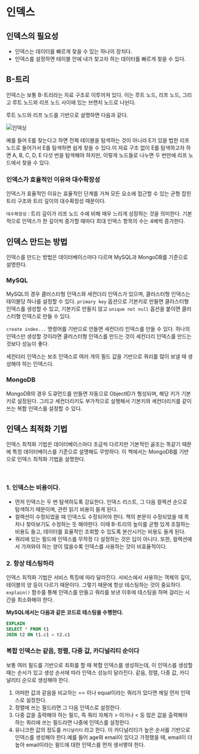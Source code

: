 # 인덱스

## 인덱스의 필요성

- 인덱스는 데이터를 빠르게 찾을 수 있는 하나의 장치다.
- 인덱스를 설정하면 테이블 안에 내가 찾고자 하는 데이터를 빠르게 찾을 수 있다.

## B-트리

인덱스는 보통 B-트리라는 자료 구조로 이루어져 있다. 이는 루트 노드, 리프 노드, 그리고 루트 노드와 리프 노드 사이에 있는 브랜치 노드로 나뉜다.

루트 노드와 리프 노드를 기반으로 설명하면 다음과 같다.

![인덱싱](https://user-images.githubusercontent.com/97720335/218648724-e91ac187-8e97-4c56-9bcd-f1ce11190884.jpeg)

예를 들어 E를 찾는다고 하면 전체 테이블을 탐색하는 것이 아니라 E가 있을 법한 리프 노드로 들어가서 E를 탐색하면 쉽게 찾을 수 있다.이 자료 구조 없이 E를 탐색하고자 하면 A, B, C, D, E 다섯 번을 탐색해야 하지만, 이렇게 노드들로 나누면 두 번만에 리프 노드에서 찾을 수 있다.

### 인덱스가 효율적인 이유와 대수확장성

인덱스가 효율적인 이유는 효율적인 단계를 거쳐 모든 요소에 접근할 수 있는 균형 잡힌 트리 구조와 트리 깊이의 대수확장성 때문이다.

`대수확장성` : 트리 깊이가 리프 노드 수에 비해 매우 느리게 성장하는 것을 의미한다. 기본적으로 인덱스가 한 깊이씩 증가할 때마다 최대 인덱스 항목의 수는 4배씩 증가한다.

## 인덱스 만드는 방법

인덱스를 만드는 방법은 데이터베이스마다 다르며 MySQL과 MongoDB를 기준으로 설명한다.

### MySQL

MySQL의 경우 클러스터형 인덱스와 세컨더리 인덱스가 있으며, 클러스터형 인덱스는 테이블당 하나를 설정할 수 있다. `primary key` 옵션으로 기본키로 만들면 클러스터형 인덱스를 생성할 수 있고, 기본키로 만들지 않고 `unique not null` 옵션을 붙이면 클러스터형 인덱스로 만들 수 있다.

`create index...` 명령어를 기반으로 만들면 세컨더리 인덱스를 만들 수 있다. 하나의 인덱스만 생성할 것이라면 클러스터형 인덱스를 만드는 것이 세컨더리 인덱스를 만드는 것보다 성능이 좋다.

세컨더리 인덱스는 보조 인덱스로 여러 개의 필드 값을 기반으로 쿼리를 많이 보낼 때 생성해야 하는 인덱스다.

### MongoDB

MongoDB의 경우 도큐먼드를 만들면 자동으로 ObjectID가 형성되며, 해당 키가 기본키로 설정된다. 그리고 세컨더리키도 부가적으로 실행해서 기본키와 세컨더리키를 같이 쓰는 복합 인덱스를 설정할 수 있다.

## 인덱스 최적화 기법

인덱스 최적화 기법은 데이터베이스마다 조금씩 다르지만 기본적인 골조는 똑같기 때문에 특정 데이터베이스를 기준으로 설명해도 무방하다. 이 책에서는 MongoDB를 기반으로 인덱스 최적화 기법을 설명한다.

<br>

### 1. 인덱스는 비용이다.

- 먼저 인덱스는 두 번 탐색하도록 강요한다. 인덱스 리스트, 그 다음 컬렉션 순으로 탐색하기 때문이며, 관련 읽기 비용이 들게 된다.
- 컬렉션이 수정되었을 때 인덱스도 수정되어야 한다. 책의 본문이 수정되었을 때 목차나 찾아보기도 수정하는 듯 해야한다. 이때 B-트리의 높이를 균형 있게 조절하는 비용도 들고, 데이터를 효율적인 조회할 수 있도록 분산시키는 비용도 들게 된다.
- 쿼리에 있는 필드에 인덱스를 무작정 다 설정하는 것은 답이 아니다. 또한, 컬렉션에서 가져와야 하는 양이 많을수록 인덱스를 사용하는 것이 비효율적이다.

### 2. 항상 테스팅하라

인덱스 최적화 기법은 서비스 특징에 따라 달라진다. 서비스에서 사용하는 객체의 깊이, 테이블의 양 등이 다르기 때문이다. 그렇기 때문에 항상 테스팅하는 것이 중요하다. `explain()` 함수를 통해 인덱스를 만들고 쿼리를 보낸 이후에 테스팅을 하며 걸리는 시간을 최소화해야 한다.

**MySQL에서는 다음과 같은 코드로 테스팅을 수행한다.**

```sql
EXPLAIN
SELECT * FROM t1
JOIN t2 ON t1.c1 = t2.c1
```

### 복합 인덱스는 같음, 정렬, 다중 값, 카디널리티 순이다

보통 여러 필드를 기반으로 죄회를 할 때 복합 인덱스를 생성하는데, 이 인덱스를 생성할 때는 순서가 있고 생성 순서에 따라 인덱스 성능이 달라진다. 같음, 정렬, 다중 값, 카디널리티 순으로 생성해야 한다.

1. 어떠한 값과 같음을 비교하는 == 이나 equal이라는 쿼리가 있다면 제일 먼저 인덱스로 설정한다.
2. 정렬에 쓰는 필드라면 그 다음 인덱스로 설정한다.
3. 다중 값을 출력해야 하는 필드, 즉 쿼리 자체가 > 이거나 < 등 많은 값을 출력해야 하는 쿼리에 쓰는 필드라면 나중에 인덱스를 설정한다.
4. 유니크한 값의 정도를 `카디널리티` 라고 한다. 이 카디널리티가 높은 순서를 기반으로 인덱스를 생성해야 한다.예를 들어 age와 email이 있다고 가정했을 때, email이 더 높아 email이라는 필드에 대한 인덱스를 먼저 생서앻야 한다.
